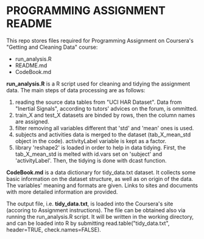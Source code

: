 PROGRAMMING ASSIGNMENT README
=============================

This repo stores files required for Programming Assignment on Coursera's "Getting and Cleaning Data" course:
* run_analysis.R
* README.md
* CodeBook.md

<b>run_analysis.R</b> is a R script used for cleaning and tidying the assignment data. The main steps of data processing are as follows:
1. reading the source data tables from "UCI HAR Dataset". Data from "Inertial Signals", according to tutors' advices on the forum, is ommitted.
2. train_X and test_X datasets are binded by rows, then the column names are assigned.
3. filter removing all variables different that 'std' and 'mean' ones is used.
4. subjects and activities data is merged to the dataset (tab_X_mean_std object in the code). activityLabel variable is kept as a factor.
5. library 'reshape2' is loaded in order to help in data tidying. First, the tab_X_mean_std is melted with id.vars set on 'subject' and 'activityLabel'. Then, the tidying is done with dcast function.

<b>CodeBook.md</b> is a data dictionary for tidy_data.txt dataset. It collects some basic information on the dataset structure, as well as on origin of the data. The variables' meaning and formats are given. Links to sites and documents with more detailed information are provided.

The output file, i.e. <b>tidy_data.txt</b>, is loaded into the Coursera's site (accoring to Assignment instructions). The file can be obtained also via running the run_analysis.R script. It will be written in the working directory, and can be loaded into R by submitting read.table("tidy_data.txt", header=TRUE, check.names=FALSE).